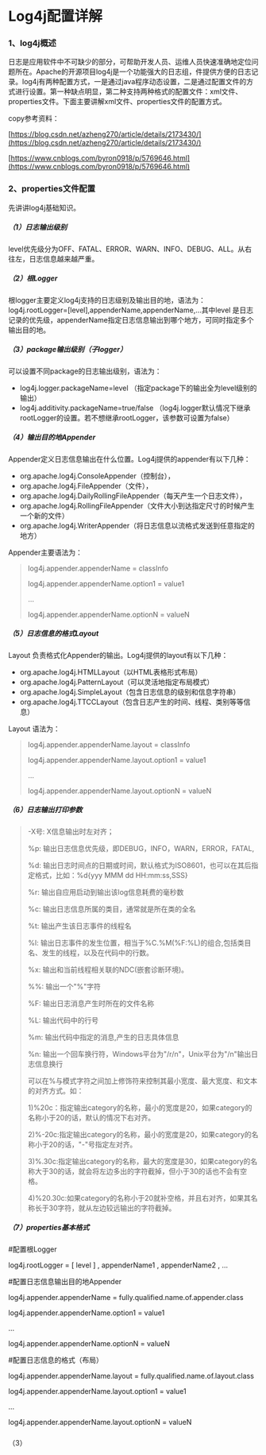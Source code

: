 # Log4j配置详解

### 1、log4j概述

日志是应用软件中不可缺少的部分，可帮助开发人员、运维人员快速准确地定位问题所在。Apache的开源项目log4j是一个功能强大的日志组，件提供方便的日志记录。log4j有两种配置方式，一是通过java程序动态设置，二是通过配置文件的方式进行设置。第一种缺点明显，第二种支持两种格式的配置文件：xml文件、properties文件。下面主要讲解xml文件、properties文件的配置方式。

copy参考资料：

[https://blog.csdn.net/azheng270/article/details/2173430/](https://blog.csdn.net/azheng270/article/details/2173430/)

[https://www.cnblogs.com/byron0918/p/5769646.html](https://www.cnblogs.com/byron0918/p/5769646.html)

### 2、properties文件配置

先讲讲log4j基础知识。

##### （1）日志输出级别

level优先级分为OFF、FATAL、ERROR、WARN、INFO、DEBUG、ALL。从右往左，日志信息越来越严重。

##### （2）根Logger

根logger主要定义log4j支持的日志级别及输出目的地，语法为：log4j.rootLogger=\[level\],appenderName,appenderName,…其中level 是日志记录的优先级，appenderName指定日志信息输出到哪个地方，可同时指定多个输出目的地。

##### （3）package输出级别（子logger）

可以设置不同package的日志输出级别，语法为：

* log4j.logger.packageName=level   （指定package下的输出全为level级别的输出）
* log4j.additivity.packageName=true/false  （log4j.logger默认情况下继承rootLogger的设置。若不想继承rootLogger，该参数可设置为false）

##### （4）输出目的地Appender

Appender定义日志信息输出在什么位置。Log4j提供的appender有以下几种：

* org.apache.log4j.ConsoleAppender（控制台）， 
* org.apache.log4j.FileAppender（文件）， 
* org.apache.log4j.DailyRollingFileAppender（每天产生一个日志文件），
* org.apache.log4j.RollingFileAppender（文件大小到达指定尺寸的时候产生一个新的文件） 
* org.apache.log4j.WriterAppender（将日志信息以流格式发送到任意指定的地方）

Appender主要语法为：

> log4j.appender.appenderName = classInfo
>
> log4j.appender.appenderName.option1 = value1
>
> …
>
> log4j.appender.appenderName.optionN = valueN

##### （5）日志信息的格式Layout

Layout 负责格式化Appender的输出。Log4j提供的layout有以下几种：

* org.apache.log4j.HTMLLayout（以HTML表格形式布局）
* org.apache.log4j.PatternLayout（可以灵活地指定布局模式）
* org.apache.log4j.SimpleLayout（包含日志信息的级别和信息字符串）
* org.apache.log4j.TTCCLayout（包含日志产生的时间、线程、类别等等信息）

Layout 语法为：

> log4j.appender.appenderName.layout = classInfo
>
> log4j.appender.appenderName.layout.option1 = value1
>
> …
>
> log4j.appender.appenderName.layout.optionN = valueN

##### （6）日志输出打印参数

> -X号: X信息输出时左对齐；
>
> %p: 输出日志信息优先级，即DEBUG，INFO，WARN，ERROR，FATAL,
>
> %d: 输出日志时间点的日期或时间，默认格式为ISO8601，也可以在其后指定格式，比如：%d{yyy MMM dd HH:mm:ss,SSS}
>
> %r: 输出自应用启动到输出该log信息耗费的毫秒数
>
> %c: 输出日志信息所属的类目，通常就是所在类的全名
>
> %t: 输出产生该日志事件的线程名
>
> %l: 输出日志事件的发生位置，相当于%C.%M\(%F:%L\)的组合,包括类目名、发生的线程，以及在代码中的行数。
>
> %x: 输出和当前线程相关联的NDC\(嵌套诊断环境\)。
>
> %%: 输出一个"%"字符
>
> %F: 输出日志消息产生时所在的文件名称
>
> %L: 输出代码中的行号
>
> %m: 输出代码中指定的消息,产生的日志具体信息
>
> %n: 输出一个回车换行符，Windows平台为"/r/n"，Unix平台为"/n"输出日志信息换行
>
> 可以在%与模式字符之间加上修饰符来控制其最小宽度、最大宽度、和文本的对齐方式。如：
>
> 1\)%20c：指定输出category的名称，最小的宽度是20，如果category的名称小于20的话，默认的情况下右对齐。
>
> 2\)%-20c:指定输出category的名称，最小的宽度是20，如果category的名称小于20的话，"-"号指定左对齐。
>
> 3\)%.30c:指定输出category的名称，最大的宽度是30，如果category的名称大于30的话，就会将左边多出的字符截掉，但小于30的话也不会有空格。
>
> 4\)%20.30c:如果category的名称小于20就补空格，并且右对齐，如果其名称长于30字符，就从左边较远输出的字符截掉。

##### （7）properties基本格式

\#配置根Logger

log4j.rootLogger  =   \[ level \]   ,  appenderName1 ,  appenderName2 ,  …

\#配置日志信息输出目的地Appender

log4j.appender.appenderName  =  fully.qualified.name.of.appender.class

log4j.appender.appenderName.option1  =  value1

…

log4j.appender.appenderName.optionN  =  valueN

\#配置日志信息的格式（布局）

log4j.appender.appenderName.layout  =  fully.qualified.name.of.layout.class

log4j.appender.appenderName.layout.option1  =  value1

…

log4j.appender.appenderName.layout.optionN  =  valueN

##### 

（3）

